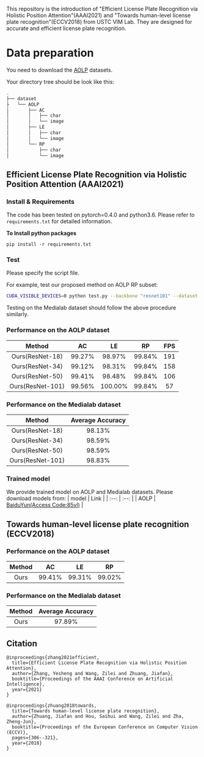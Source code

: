 This repository is the introduction of "Efficient License Plate Recognition via Holistic Position Attention"(AAAI2021) and "Towards human-level license plate recognition"(ECCV2018) from USTC VIM Lab. They are designed for accurate and efficient license plate recognition.

# Data preparation
You need to download the [AOLP](http://aolpr.ntust.edu.tw/lab/) datasets.

Your directory tree should be look like this:
````bash
.
├── dataset
├   └── AOLP
│       ├── AC
│       │   ├── char
│       │   └── image
│       ├── LE
│       │   ├── char
│       │   └── image
│       └── RP
│           ├── char
│           └── image
````

## Efficient License Plate Recognition via Holistic Position Attention (AAAI2021)
### Install & Requirements
The code has been tested on pytorch=0.4.0 and python3.6. Please refer to `requirements.txt` for detailed information.

**To Install python packages**
```
pip install -r requirements.txt
```

### Test
Please specify the script file.

For example, test our proposed method on AOLP RP subset:
````bash
CUDA_VISIBLE_DEVICES=0 python test.py --backbone "resnet101" --dataset "RP" --weightfile "path to the weight"
````

Testing on the Medialab dataset should follow the above procedure similarly.

### Performance on the AOLP dataset
| Method | AC | LE | RP | FPS |
| :-: | :-: | :-: | :-: | :-: |
| Ours(ResNet-18) | 99.27% | 98.97% | 99.84% | 191 |
| Ours(ResNet-34) | 99.12% | 98.31% | 99.84% | 158 |
| Ours(ResNet-50) | 99.41% | 98.48% | 99.84% | 106 |
| Ours(ResNet-101) | 99.56% | 100.00% | 99.84% | 57 |

### Performance on the Medialab dataset
| Method | Average Accuracy |
| :-: | :-: |
| Ours(ResNet-18) | 98.13% |
| Ours(ResNet-34) | 98.59% |
| Ours(ResNet-50) | 98.59% |
| Ours(ResNet-101) | 98.83% |

### Trained model
We provide trained model on AOLP and Medialab datasets. Please download models from:
| model | Link |
| :--: | :--: |
| AOLP | [BaiduYun(Access Code:85vl)](https://pan.baidu.com/s/1oDpcVixEyZV1Q_X41RAivw) |

## Towards human-level license plate recognition (ECCV2018)
### Performance on the AOLP dataset
| Method | AC | LE | RP |
| :-: | :-: | :-: | :-: |
| Ours | 99.41% | 99.31% | 99.02% |

### Performance on the Medialab dataset
| Method | Average Accuracy |
| :-: | :-: |
| Ours | 97.89% |

## Citation
```
@inproceedings{zhang2021efficient,
  title={Efficient License Plate Recognition via Holistic Position Attention},
  author={Zhang, Yesheng and Wang, Zilei and Zhuang, Jiafan},
  booktitle={Proceedings of the AAAI Conference on Artificial Intelligence},
  year={2021}
}

@inproceedings{zhuang2018towards,
  title={Towards human-level license plate recognition},
  author={Zhuang, Jiafan and Hou, Saihui and Wang, Zilei and Zha, Zheng-Jun},
  booktitle={Proceedings of the European Conference on Computer Vision (ECCV)},
  pages={306--321},
  year={2018}
}
```